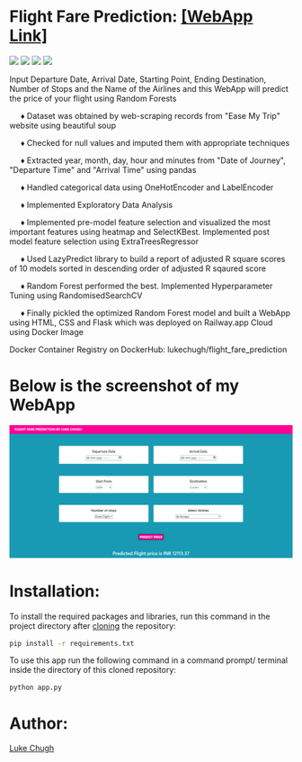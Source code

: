 # Flight Fare Prediction: [[WebApp Link]](https://lukechugh-flight-fare-prediction-webapp.up.railway.app/)

![](https://img.shields.io/badge/python-3.7-blueviolet)
![](https://img.shields.io/badge/scikit--learn-0.24.1-blue)
![](https://img.shields.io/badge/Frontend-HTML/CSS-fuchsia)
![](https://img.shields.io/badge/flask-2.1.2-aquamarine)

Input Departure Date, Arrival Date, Starting Point, Ending Destination, Number of Stops and the Name of the Airlines and this WebApp will predict the price of your flight using Random Forests
<p style="text-indent: 20px;">
♦ Dataset was obtained by web-scraping records from "Ease My Trip" website using beautiful soup
</p>
<p style="text-indent: 20px;">
♦ Checked for null values and imputed them with appropriate techniques
</p>
<p style="text-indent: 20px;">
♦ Extracted year, month, day, hour and minutes from "Date of Journey", "Departure Time" and "Arrival Time" using pandas 
</p>
<p style="text-indent: 20px;">
♦ Handled categorical data using OneHotEncoder and LabelEncoder
</p>
<p style="text-indent: 20px;">
♦ Implemented Exploratory Data Analysis
</p>
<p style="text-indent: 20px;">
♦ Implemented pre-model feature selection and visualized the most important features using heatmap and SelectKBest. Implemented post model feature selection using ExtraTreesRegressor
</p>
<p style="text-indent: 20px;">
♦ Used LazyPredict library to build a report of adjusted R square scores of 10 models sorted in descending order of adjusted R sqaured score
</p>
<p style="text-indent: 20px;">
♦ Random Forest performed the best. Implemented Hyperparameter Tuning using RandomisedSearchCV
</p>
<p style="text-indent: 20px;">
♦ Finally pickled the optimized Random Forest model and built a WebApp using HTML, CSS and Flask which was deployed on Railway.app Cloud using Docker Image
</p>

Docker Container Registry on DockerHub: lukechugh/flight_fare_prediction

# Below is the screenshot of my WebApp

![Capture](https://github.com/luke-chugh/flight-fare-prediction-webapp/blob/main/screenshots/1.png)

# Installation:
To install the required packages and libraries, run this command in the project directory after [cloning](https://www.howtogeek.com/451360/how-to-clone-a-github-repository/) the repository:
```bash
pip install -r requirements.txt
```
To use this app run the following command in a command prompt/ terminal inside the directory of this cloned repository:
```
python app.py
```
# Author:
[Luke Chugh](https://www.linkedin.com/in/luke-chugh-2b2043181/)
